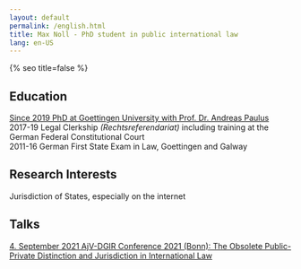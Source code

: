 ```yaml
---
layout: default
permalink: /english.html
title: Max Noll - PhD student in public international law
lang: en-US
---
```

{% seo title=false %}
## Education
[Since 2019 PhD at Goettingen University with Prof. Dr. Andreas Paulus](https://www.uni-goettingen.de/en/428949.html)  
2017-19 Legal Clerkship <i>(Rechtsreferendariat)</i> including training at the German Federal Constitutional Court  
2011-16 German First State Exam in Law, Goettingen and Galway

## Research Interests  
Jurisdiction of States, especially on the internet

## Talks
[4. September 2021 AjV-DGIR Conference 2021 (Bonn): The Obsolete Public-Private Distinction and Jurisdiction in International Law](https://twitter.com/AjVGermany/status/1376503351421067269)
